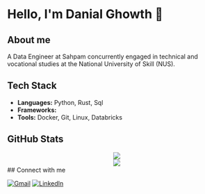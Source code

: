 # Hello, I'm Danial Ghowth 👋

## About me
A Data Engineer at Sahpam concurrently engaged in technical and vocational studies at the National University of Skill (NUS).

## Tech Stack
- **Languages:** Python, Rust, Sql
- **Frameworks:**
- **Tools:** Docker, Git, Linux, Databricks

## GitHub Stats

<div align="center">
  <img src="https://github-readme-stats.vercel.app/api?username=danialgh03&show_icons=true&theme=radical" />
</div>

<div align="center">
  <img src="https://github-readme-stats.vercel.app/api/top-langs/?username=danialgh03&layout=compact&theme=radical" />
</div>
## Connect with me

[![Gmail](https://img.shields.io/badge/Gmail-D14836?style=for-the-badge&logo=gmail&logoColor=white)](mailto:danialghowth03@gmail.com)
[![LinkedIn](https://img.shields.io/badge/LinkedIn-0077B5?style=for-the-badge&logo=linkedin&logoColor=white)](www.linkedin.com/in/danial-ghowth-92a23a377)
<!--
**Danialgh03/Danialgh03** is a ✨ _special_ ✨ repository because its `README.md` (this file) appears on your GitHub profile.

Here are some ideas to get you started:

- 🔭 I’m currently working on ...
- 🌱 I’m currently learning ...
- 👯 I’m looking to collaborate on ...
- 🤔 I’m looking for help with ...
- 💬 Ask me about ...
- 📫 How to reach me: ...
- 😄 Pronouns: ...
- ⚡ Fun fact: ...
-->
